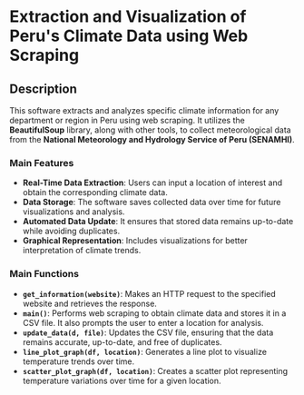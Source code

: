 # **Extraction and Visualization of Peru's Climate Data using Web Scraping**  

## **Description**  
This software extracts and analyzes specific climate information for any department or region in Peru using web scraping. It utilizes the **BeautifulSoup** library, along with other tools, to collect meteorological data from the **National Meteorology and Hydrology Service of Peru (SENAMHI)**.  

### **Main Features**  
- **Real-Time Data Extraction**: Users can input a location of interest and obtain the corresponding climate data.  
- **Data Storage**: The software saves collected data over time for future visualizations and analysis.  
- **Automated Data Update**: It ensures that stored data remains up-to-date while avoiding duplicates.  
- **Graphical Representation**: Includes visualizations for better interpretation of climate trends.  

### **Main Functions**  
- **`get_information(website)`**: Makes an HTTP request to the specified website and retrieves the response.  
- **`main()`**: Performs web scraping to obtain climate data and stores it in a CSV file. It also prompts the user to enter a location for analysis.  
- **`update_data(d, file)`**: Updates the CSV file, ensuring that the data remains accurate, up-to-date, and free of duplicates.  
- **`line_plot_graph(df, location)`**: Generates a line plot to visualize temperature trends over time.  
- **`scatter_plot_graph(df, location)`**: Creates a scatter plot representing temperature variations over time for a given location.  
